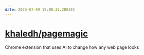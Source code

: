 ```yaml
---
date: 2025-07-09 19:00:33.280302
---
```


# [khaledh/pagemagic](https://github.com/khaledh/pagemagic)

Chrome extension that uses AI to change how any web page looks